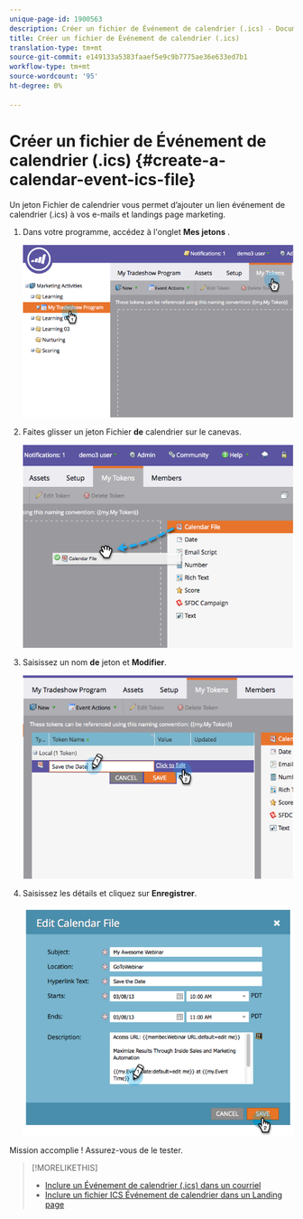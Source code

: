 ```yaml
---
unique-page-id: 1900563
description: Créer un fichier de Événement de calendrier (.ics) - Documents marketing - Documentation du produit
title: Créer un fichier de Événement de calendrier (.ics)
translation-type: tm+mt
source-git-commit: e149133a5383faaef5e9c9b7775ae36e633ed7b1
workflow-type: tm+mt
source-wordcount: '95'
ht-degree: 0%

---
```



# Créer un fichier de Événement de calendrier (.ics) {#create-a-calendar-event-ics-file}

Un jeton Fichier de calendrier vous permet d’ajouter un lien événement de calendrier (.ics) à vos e-mails et landings page marketing.

1. Dans votre programme, accédez à l&#39;onglet **Mes jetons** .

   ![](assets/image2014-9-11-15-3a33-3a27.png)

1. Faites glisser un jeton Fichier **de** calendrier sur le canevas.

   ![](assets/image2014-9-11-15-3a34-3a0.png)

1. Saisissez un nom **de** jeton et **Modifier**.

   ![](assets/image2014-9-11-15-3a34-3a10.png)

1. Saisissez les détails et cliquez sur **Enregistrer**.

   ![](assets/image2014-9-11-15-3a34-3a16.png)

Mission accomplie ! Assurez-vous de le tester.

>[!MORELIKETHIS]
>
>* [Inclure un Événement de calendrier (.ics) dans un courriel](include-a-calendar-event-ics-in-an-email.md)
>* [Inclure un fichier ICS Événement de calendrier dans un Landing page](../../../../product-docs/demand-generation/landing-pages/personalizing-landing-pages/include-a-calendar-event-ics-file-in-a-landing-page.md)

>



